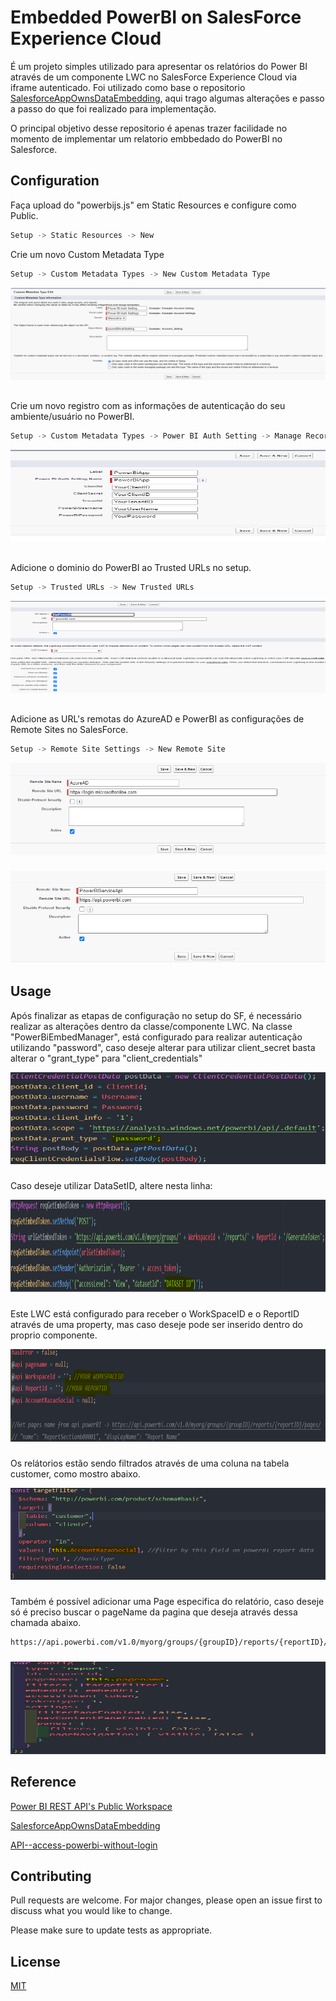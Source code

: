 # Embedded PowerBI on SalesForce Experience Cloud

É um projeto simples utilizado para apresentar os relatórios do Power BI através de um componente LWC no SalesForce Experience Cloud via iframe autenticado.
Foi utilizado como base o repositorio [SalesforceAppOwnsDataEmbedding](https://github.com/PowerBiDevCamp/SalesforceAppOwnsDataEmbedding), aqui trago algumas alterações e passo a passo do que foi realizado para implementação.

O principal objetivo desse repositorio é apenas trazer facilidade no momento de implementar um relatorio embbedado do PowerBI no Salesforce.


## Configuration

Faça upload do "powerbijs.js" em Static Resources e configure como Public.

```bash
Setup -> Static Resources -> New
```

Crie um novo Custom Metadata Type

```bash
Setup -> Custom Metadata Types -> New Custom Metadata Type 
```

<img src="images\readme\step1.png" style="width:6.24324in;height:1.53896in" />

##

Crie um novo registro com as informações de autenticação do seu ambiente/usuário no PowerBI.

```bash
Setup -> Custom Metadata Types -> Power BI Auth Setting -> Manage Records -> New 	
```

<img src="images\readme\step2.png" style="width:6.24324in;height:1.53896in" />

##

Adicione o dominio do PowerBI ao Trusted URLs no setup.

```bash
Setup -> Trusted URLs -> New Trusted URLs	
```
<img src="images\readme\step3.png" style="width:6.24324in;height:1.53896in" />

##

Adicione as URL's remotas do AzureAD e PowerBI as configurações de Remote Sites no SalesForce.

```bash
Setup -> Remote Site Settings -> New Remote Site	
```
<img src="images\readme\step4-1.png" style="width:6.24324in;height:1.53896in" />
 
###

<img src="images\readme\step4-2.png" style="width:6.24324in;height:1.53896in" />


## Usage

Após finalizar as etapas de configuração no setup do SF, é necessário realizar as alterações dentro da classe/componente LWC.
Na classe "PowerBiEmbedManager", está configurado para realizar autenticação utilizando "password", caso deseje alterar para utilizar client_secret basta alterar o "grant_type" para "client_credentials"

<img src="images\readme\granttype.png" style="width:6.24324in;height:1.53896in" />

###
Caso deseje utilizar DataSetID, altere nesta linha:

<img src="images\readme\datasetid.png" style="width:6.24324in;height:1.53896in" />

###
Este LWC está configurado para receber o WorkSpaceID e o ReportID através de uma property, mas caso deseje pode ser inserido dentro do proprio componente.

<img src="images\readme\workspaceid.png" style="width:6.24324in;height:1.53896in" />

###
Os relátorios estão sendo filtrados através de uma coluna na tabela customer, como mostro abaixo.

<img src="images\readme\filter.png" style="width:6.24324in;height:1.53896in" />

###
Também é possível adicionar uma Page especifica do relatório, caso deseje só é preciso buscar o pageName da pagina que deseja através dessa chamada abaixo.
```bash
https://api.powerbi.com/v1.0/myorg/groups/{groupID}/reports/{reportID}/pages/
```
###
<img src="images\readme\pagename.png" style="width:6.24324in;height:1.53896in" />



## Reference

[Power BI REST API's Public Workspace
](https://www.postman.com/power-bi/workspace/power-bi-rest-api-s-public-workspace/collection/3238008-03c5ba56-69a2-489c-af33-0ef101c577ec)

[SalesforceAppOwnsDataEmbedding](https://github.com/PowerBiDevCamp/SalesforceAppOwnsDataEmbedding)

[API--access-powerbi-without-login](https://github.com/athempeed/API--access-powerbi-without-login/tree/master)



## Contributing

Pull requests are welcome. For major changes, please open an issue first
to discuss what you would like to change.

Please make sure to update tests as appropriate.

## License

[MIT](https://choosealicense.com/licenses/mit/)
